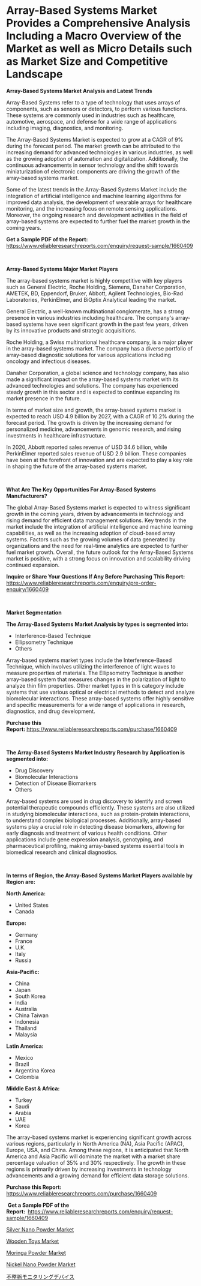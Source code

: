 <p><h1>Array-Based Systems Market Provides a Comprehensive Analysis Including a Macro Overview of the Market as well as Micro Details such as Market Size and Competitive Landscape</h1></p><p><strong>Array-Based Systems Market Analysis and Latest Trends</strong></p>
<p><p>Array-Based Systems refer to a type of technology that uses arrays of components, such as sensors or detectors, to perform various functions. These systems are commonly used in industries such as healthcare, automotive, aerospace, and defense for a wide range of applications including imaging, diagnostics, and monitoring.</p><p>The Array-Based Systems Market is expected to grow at a CAGR of 9% during the forecast period. The market growth can be attributed to the increasing demand for advanced technologies in various industries, as well as the growing adoption of automation and digitalization. Additionally, the continuous advancements in sensor technology and the shift towards miniaturization of electronic components are driving the growth of the array-based systems market.</p><p>Some of the latest trends in the Array-Based Systems Market include the integration of artificial intelligence and machine learning algorithms for improved data analysis, the development of wearable arrays for healthcare monitoring, and the increasing focus on remote sensing applications. Moreover, the ongoing research and development activities in the field of array-based systems are expected to further fuel the market growth in the coming years.</p></p>
<p><strong>Get a Sample PDF of the Report:&nbsp;</strong> <a href="https://www.reliableresearchreports.com/enquiry/request-sample/1660409">https://www.reliableresearchreports.com/enquiry/request-sample/1660409</a></p>
<p>&nbsp;</p>
<p><strong>Array-Based Systems Major Market Players</strong></p>
<p><p>The array-based systems market is highly competitive with key players such as General Electric, Roche Holding, Siemens, Danaher Corporation, AMETEK, BD, Eppendorf, Bruker, Abbott, Agilent Technologies, Bio-Rad Laboratories, PerkinElmer, and BiOptix Analytical leading the market. </p><p>General Electric, a well-known multinational conglomerate, has a strong presence in various industries including healthcare. The company's array-based systems have seen significant growth in the past few years, driven by its innovative products and strategic acquisitions.</p><p>Roche Holding, a Swiss multinational healthcare company, is a major player in the array-based systems market. The company has a diverse portfolio of array-based diagnostic solutions for various applications including oncology and infectious diseases.</p><p>Danaher Corporation, a global science and technology company, has also made a significant impact on the array-based systems market with its advanced technologies and solutions. The company has experienced steady growth in this sector and is expected to continue expanding its market presence in the future.</p><p>In terms of market size and growth, the array-based systems market is expected to reach USD 4.9 billion by 2027, with a CAGR of 10.2% during the forecast period. The growth is driven by the increasing demand for personalized medicine, advancements in genomic research, and rising investments in healthcare infrastructure.</p><p>In 2020, Abbott reported sales revenue of USD 34.6 billion, while PerkinElmer reported sales revenue of USD 2.9 billion. These companies have been at the forefront of innovation and are expected to play a key role in shaping the future of the array-based systems market.</p></p>
<p>&nbsp;</p>
<p><strong>What Are The Key Opportunities For Array-Based Systems Manufacturers?</strong></p>
<p><p>The global Array-Based Systems market is expected to witness significant growth in the coming years, driven by advancements in technology and rising demand for efficient data management solutions. Key trends in the market include the integration of artificial intelligence and machine learning capabilities, as well as the increasing adoption of cloud-based array systems. Factors such as the growing volumes of data generated by organizations and the need for real-time analytics are expected to further fuel market growth. Overall, the future outlook for the Array-Based Systems market is positive, with a strong focus on innovation and scalability driving continued expansion.</p></p>
<p><strong>Inquire or Share Your Questions If Any Before Purchasing This Report:</strong> <a href="https://www.reliableresearchreports.com/enquiry/pre-order-enquiry/1660409">https://www.reliableresearchreports.com/enquiry/pre-order-enquiry/1660409</a></p>
<p>&nbsp;</p>
<p><strong>Market Segmentation</strong></p>
<p><strong>The Array-Based Systems Market Analysis by types is segmented into:</strong></p>
<p><ul><li>Interference-Based Technique</li><li>Ellipsometry Technique</li><li>Others</li></ul></p>
<p><p>Array-based systems market types include the Interference-Based Technique, which involves utilizing the interference of light waves to measure properties of materials. The Ellipsometry Technique is another array-based system that measures changes in the polarization of light to analyze thin film properties. Other market types in this category include systems that use various optical or electrical methods to detect and analyze biomolecular interactions. These array-based systems offer highly sensitive and specific measurements for a wide range of applications in research, diagnostics, and drug development.</p></p>
<p><strong>Purchase this Report:&nbsp;</strong><a href="https://www.reliableresearchreports.com/purchase/1660409">https://www.reliableresearchreports.com/purchase/1660409</a></p>
<p>&nbsp;</p>
<p><strong>The Array-Based Systems Market Industry Research by Application is segmented into:</strong></p>
<p><ul><li>Drug Discovery</li><li>Biomolecular Interactions</li><li>Detection of Disease Biomarkers</li><li>Others</li></ul></p>
<p><p>Array-based systems are used in drug discovery to identify and screen potential therapeutic compounds efficiently. These systems are also utilized in studying biomolecular interactions, such as protein-protein interactions, to understand complex biological processes. Additionally, array-based systems play a crucial role in detecting disease biomarkers, allowing for early diagnosis and treatment of various health conditions. Other applications include gene expression analysis, genotyping, and pharmaceutical profiling, making array-based systems essential tools in biomedical research and clinical diagnostics.</p></p>
<p>&nbsp;</p>
<p><strong>In terms of Region, the Array-Based Systems Market Players available by Region are:</strong></p>
<p>
    <p> <strong> North America: </strong>
        <ul>
            <li>United States</li>
            <li>Canada</li>
        </ul>
        </p> 
    <p> <strong> Europe: </strong>
        <ul>
            <li>Germany</li>
            <li>France</li>
            <li>U.K.</li>
            <li>Italy</li>
            <li>Russia</li>
        </ul>
        </p> 
    <p> <strong> Asia-Pacific: </strong>
        <ul>
            <li>China</li>
            <li>Japan</li>
            <li>South Korea</li>
            <li>India</li>
            <li>Australia</li>
            <li>China Taiwan</li>
            <li>Indonesia</li>
            <li>Thailand</li>
            <li>Malaysia</li>
        </ul>
        </p> 
    <p> <strong> Latin America: </strong>
        <ul>
            <li>Mexico</li>
            <li>Brazil</li>
            <li>Argentina Korea</li>
            <li>Colombia</li>
        </ul>
        </p> 
    <p> <strong> Middle East & Africa: </strong>
        <ul>
            <li>Turkey</li>
            <li>Saudi</li>
            <li>Arabia</li>
            <li>UAE</li>
            <li>Korea</li>
        </ul>
    </p>
    </p>
<p><p>The array-based systems market is experiencing significant growth across various regions, particularly in North America (NA), Asia Pacific (APAC), Europe, USA, and China. Among these regions, it is anticipated that North America and Asia Pacific will dominate the market with a market share percentage valuation of 35% and 30% respectively. The growth in these regions is primarily driven by increasing investments in technology advancements and a growing demand for efficient data storage solutions.</p></p>
<p><strong>Purchase this Report: </strong><a href="https://www.reliableresearchreports.com/purchase/1660409">https://www.reliableresearchreports.com/purchase/1660409</a></p>
<p>&nbsp;<strong>Get a Sample PDF of the Report:&nbsp;&nbsp;</strong><a href="https://www.reliableresearchreports.com/enquiry/request-sample/1660409">https://www.reliableresearchreports.com/enquiry/request-sample/1660409</a></p>
<p><strong></strong></p>
<p><p><a href="https://acidic-farm-354.notion.site/Silver-Nano-Powder-Market-Size-Market-Share-and-Global-Market-Analysis-Report-2024-2031-3cc8d60e26004d3a914d45172d5a8038">Silver Nano Powder Market</a></p><p><a href="https://view.publitas.com/reportprime-1/wooden-toys-market-analysis-and-market-size-global-industry-overview-market-segmentation-and-forecast-2024-to-2031/">Wooden Toys Market</a></p><p><a href="https://view.publitas.com/reportprime-1/moringa-powder-market-size-and-examines-its-market-scope-with-a-primary-focus-on-growth-opportunities-and-forecasted-trends-spanning-from-2024-to-2031/">Moringa Powder Market</a></p><p><a href="https://glittery-fuchsia-86a.notion.site/Nickel-Nano-Powder-Market-Furnish-Information-about-Market-Size-Market-Share-Market-Dynamics-and--14a219dc79a14835a4fa8305b0121144">Nickel Nano Powder Market</a></p><p><a href="https://github.com/zekaoe592392/Market-Research-Report-List-1/blob/main/6249895185509.md">不整脈モニタリングデバイス</a></p></p>